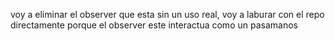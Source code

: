 voy a eliminar el observer que esta sin un uso real, voy a laburar con el repo directamente porque 
el observer este interactua como un pasamanos